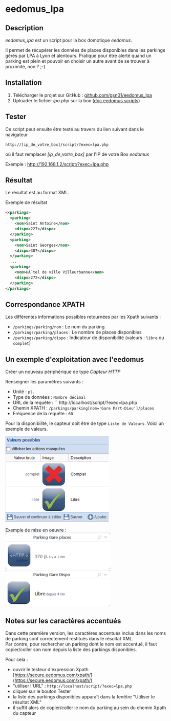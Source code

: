 # eedomus_lpa
## Description
*eedomus_lpa* est un script pour la box domotique *eedomus*.

Il permet de récupérer les données de places disponibles dans les parkings gérés par LPA à Lyon et alentours.
Pratique pour être alerté quand un parking est plein et pouvoir en choisir un autre avant de se trouver à proximité, non ? ;-)


## Installation
1. Télécharger le projet sur GitHub : [github.com/gsn01/eedomus_lpa](https://github.com/gsn01/eedomus_lpa/archive/master.zip)
1. Uploader le fichier *lpa.php* sur la box ([doc eedomus scripts](http://doc.eedomus.com/view/Scripts#Script_HTTP_sur_la_box_eedomus))

## Tester
Ce script peut ensuite être testé au travers du lien suivant dans le navigateur

	http://[ip_de_votre_box]/script/?exec=lpa.php

où il faut remplacer *[ip_de_votre_box]* par l'IP de votre Box *eedomus*

Exemple :	http://192.168.1.2/script/?exec=lpa.php

## Résultat
Le résultat est au format XML.

Exemple de résultat
```xml
<<parkings>
  <parking>
    <nom>Saint Antoine</nom>
    <dispo>227</dispo>
  </parking>
  <parking>
    <nom>Saint Georges</nom>
    <dispo>307</dispo>
  </parking>
  ...
  <parking>
    <nom>HÃ´tel de ville Villeurbanne</nom>
    <dispo>272</dispo>
  </parking>
</parkings>
```

## Correspondance XPATH

Les différentes informations possibles retournées par les Xpath suivants :

- ```/parkings/parking/nom``` : Le nom du parking
- ```/parkings/parking/places``` : Le nombre de places disponibles
- ```/parkings/parking/dispo``` : Indicateur de disponibilité (valeurs : ```libre``` ou ```complet```)

## Un exemple d'exploitation avec l'eedomus

Créer un nouveau périphérique de type *Capteur HTTP*

Renseigner les paramètres suivants :

- Unité : ```pl.```
- Type de données : ```Nombre décimal```
- URL de la requête : ```http://localhost/script/?exec=lpa.php
- Chemin XPATH : ```/parkings/parking[nom='Gare Part-Dieu']/places```
- Fréquence de la requête : ```60```

Pour la disponibilité, le capteur doit être de type ```Liste de Valeurs```. Voici un exemple de valeurs.

![valeurs](valeurs.png "Valeurs")<br/>

Exemple de mise en oeuvre :
![places](places.png "Places") ![dispo](dispo.png "dispo")

## Notes sur les caractères accentués

Dans cette première version, les caractères accentués inclus dans les noms de parking sont correctement restitués dans le résultat XML. <br>
Par contre, pour rechercher un parking dont le nom est accentué, il faut copier/coller son nom depuis la liste des parkings disponibles.

Pour cela :
- ouvrir le testeur d'expression Xpath [https://secure.eedomus.com/xpath/](https://secure.eedomus.com/xpath/)
- "utiliser l'URL" : ```http://localhost/script/?exec=lpa.php```
- cliquer sur le bouton Tester
- la liste des parkings disponibles apparaît dans la fenêtre "Utiliser le résultat XML"
- il suffit alors de copier/coller le nom du parking au sein du chemin Xpath du capteur
